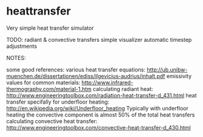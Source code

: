 heattransfer
============

Very simple heat transfer simulator

TODO:
  radiant & convective transfers
  simple visualizer
  automatic timestep adjustments

NOTES:

some good references:
  various heat transfer equations: http://ub.unibw-muenchen.de/dissertationen/ediss/ilgevicius-audrius/inhalt.pdf
  emissivity values for common materials: http://www.infrared-thermography.com/material-1.htm
  calculating radiant heat: http://www.engineeringtoolbox.com/radiation-heat-transfer-d_431.html
  heat transfer specifally for underfloor heating: http://en.wikipedia.org/wiki/Underfloor_heating
    Typically with underfloor heating the convective component is almost 50% of the total heat transfers
  calculating convective heat transfer: http://www.engineeringtoolbox.com/convective-heat-transfer-d_430.html